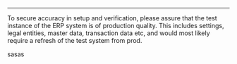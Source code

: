 
---
To secure accuracy in setup and verification, please assure that the test instance of the ERP system is of production quality. This includes settings, legal entities, master data, transaction data etc, and would most likely require a refresh of the test system from prod.

sasas
